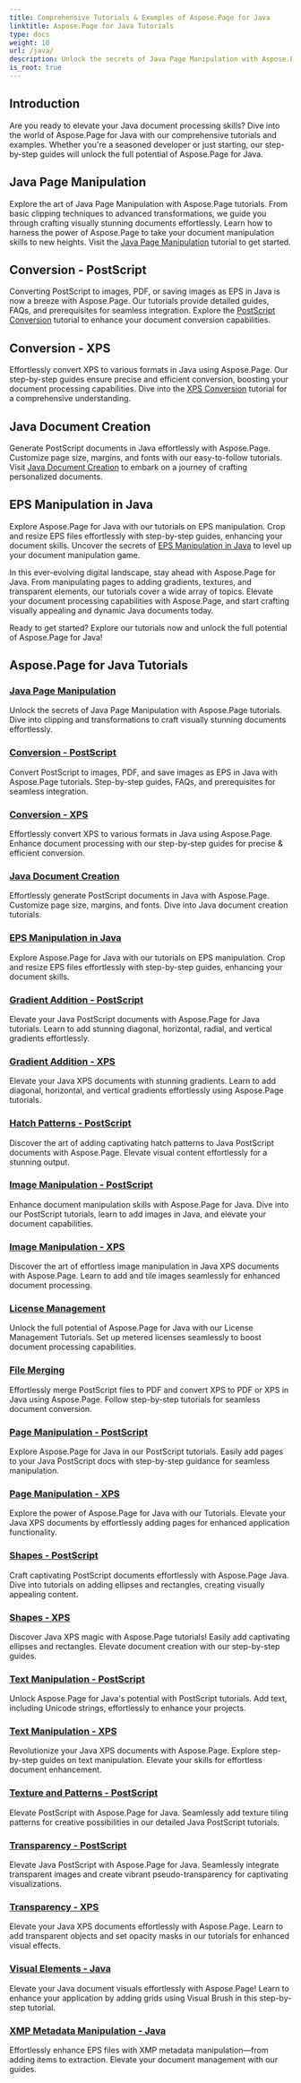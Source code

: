 ```yaml
---
title: Comprehensive Tutorials & Examples of Aspose.Page for Java
linktitle: Aspose.Page for Java Tutorials
type: docs
weight: 10
url: /java/
description: Unlock the secrets of Java Page Manipulation with Aspose.Page tutorials. Dive into clipping, transformations, and more for visually stunning documents effortlessly.
is_root: true
---
```

## Introduction

Are you ready to elevate your Java document processing skills? Dive into the world of Aspose.Page for Java with our comprehensive tutorials and examples. Whether you're a seasoned developer or just starting, our step-by-step guides will unlock the full potential of Aspose.Page for Java.

## Java Page Manipulation
Explore the art of Java Page Manipulation with Aspose.Page tutorials. From basic clipping techniques to advanced transformations, we guide you through crafting visually stunning documents effortlessly. Learn how to harness the power of Aspose.Page to take your document manipulation skills to new heights. Visit the [Java Page Manipulation](./page-manipulation/) tutorial to get started.

## Conversion - PostScript
Converting PostScript to images, PDF, or saving images as EPS in Java is now a breeze with Aspose.Page. Our tutorials provide detailed guides, FAQs, and prerequisites for seamless integration. Explore the [PostScript Conversion](./postscript-conversion/) tutorial to enhance your document conversion capabilities.

## Conversion - XPS
Effortlessly convert XPS to various formats in Java using Aspose.Page. Our step-by-step guides ensure precise and efficient conversion, boosting your document processing capabilities. Dive into the [XPS Conversion](./xps-conversion/) tutorial for a comprehensive understanding.

## Java Document Creation
Generate PostScript documents in Java effortlessly with Aspose.Page. Customize page size, margins, and fonts with our easy-to-follow tutorials. Visit [Java Document Creation](./document-creation/) to embark on a journey of crafting personalized documents.

## EPS Manipulation in Java
Explore Aspose.Page for Java with our tutorials on EPS manipulation. Crop and resize EPS files effortlessly with step-by-step guides, enhancing your document skills. Uncover the secrets of [EPS Manipulation in Java](./eps-manipulation/) to level up your document manipulation game.

In this ever-evolving digital landscape, stay ahead with Aspose.Page for Java. From manipulating pages to adding gradients, textures, and transparent elements, our tutorials cover a wide array of topics. Elevate your document processing capabilities with Aspose.Page, and start crafting visually appealing and dynamic Java documents today.

Ready to get started? Explore our tutorials now and unlock the full potential of Aspose.Page for Java!
## Aspose.Page for Java Tutorials
### [Java Page Manipulation](./page-manipulation/)
Unlock the secrets of Java Page Manipulation with Aspose.Page tutorials. Dive into clipping and transformations to craft visually stunning documents effortlessly.
### [Conversion - PostScript](./postscript-conversion/)
Convert PostScript to images, PDF, and save images as EPS in Java with Aspose.Page tutorials. Step-by-step guides, FAQs, and prerequisites for seamless integration.
### [Conversion - XPS](./xps-conversion/)
Effortlessly convert XPS to various formats in Java using Aspose.Page. Enhance document processing with our step-by-step guides for precise & efficient conversion.
### [Java Document Creation](./document-creation/)
Effortlessly generate PostScript documents in Java with Aspose.Page. Customize page size, margins, and fonts. Dive into Java document creation tutorials. 
### [EPS Manipulation in Java](./eps-manipulation/)
Explore Aspose.Page for Java with our tutorials on EPS manipulation. Crop and resize EPS files effortlessly with step-by-step guides, enhancing your document skills.
### [Gradient Addition - PostScript](./postscript-gradient-addition/)
Elevate your Java PostScript documents with Aspose.Page for Java tutorials. Learn to add stunning diagonal, horizontal, radial, and vertical gradients effortlessly.
### [Gradient Addition - XPS](./xps-gradient-addition/)
Elevate your Java XPS documents with stunning gradients. Learn to add diagonal, horizontal, and vertical gradients effortlessly using Aspose.Page tutorials.
### [Hatch Patterns - PostScript](./postscript-hatch-patterns/)
Discover the art of adding captivating hatch patterns to Java PostScript documents with Aspose.Page. Elevate visual content effortlessly for a stunning output.
### [Image Manipulation - PostScript](./postscript-image-manipulation/)
Enhance document manipulation skills with Aspose.Page for Java. Dive into our PostScript tutorials, learn to add images in Java, and elevate your document capabilities.
### [Image Manipulation - XPS](./xps-image-manipulation/)
Discover the art of effortless image manipulation in Java XPS documents with Aspose.Page. Learn to add and tile images seamlessly for enhanced document processing.
### [License Management](./license-management/)
Unlock the full potential of Aspose.Page for Java with our License Management Tutorials. Set up metered licenses seamlessly to boost document processing capabilities.
### [File Merging](./file-merging/)
Effortlessly merge PostScript files to PDF and convert XPS to PDF or XPS in Java using Aspose.Page. Follow step-by-step tutorials for seamless document conversion.
### [Page Manipulation - PostScript](./postscript-page-manipulation/)
Explore Aspose.Page for Java in our PostScript tutorials. Easily add pages to your Java PostScript docs with step-by-step guidance for seamless manipulation.
### [Page Manipulation - XPS](./xps-page-manipulation/)
Explore the power of Aspose.Page for Java with our Tutorials. Elevate your Java XPS documents by effortlessly adding pages for enhanced application functionality.
### [Shapes - PostScript](./postscript-shapes/)
Craft captivating PostScript documents effortlessly with Aspose.Page Java. Dive into tutorials on adding ellipses and rectangles, creating visually appealing content.
### [Shapes - XPS](./xps-shapes/)
Discover Java XPS magic with Aspose.Page tutorials! Easily add captivating ellipses and rectangles. Elevate document creation with our step-by-step guides.
### [Text Manipulation - PostScript](./postscript-text-manipulation/)
Unlock Aspose.Page for Java's potential with PostScript tutorials. Add text, including Unicode strings, effortlessly to enhance your projects.
### [Text Manipulation - XPS](./xps-text-manipulation/)
Revolutionize your Java XPS documents with Aspose.Page. Explore step-by-step guides on text manipulation. Elevate your skills for effortless document enhancement.
### [Texture and Patterns - PostScript](./postscript-texture-patterns/)
Elevate PostScript with Aspose.Page for Java. Seamlessly add texture tiling patterns for creative possibilities in our detailed Java PostScript tutorials.
### [Transparency - PostScript](./postscript-transparency/)
Elevate Java PostScript with Aspose.Page for Java. Seamlessly integrate transparent images and create vibrant pseudo-transparency for captivating visualizations.
### [Transparency - XPS](./xps-transparency/)
Elevate your Java XPS documents effortlessly with Aspose.Page. Learn to add transparent objects and set opacity masks in our tutorials for enhanced visual effects.
### [Visual Elements - Java](./visual-elements/)
Elevate your Java document visuals effortlessly with Aspose.Page! Learn to enhance your application by adding grids using Visual Brush in this step-by-step tutorial.
### [XMP Metadata Manipulation - Java](./xmp-metadata-manipulation/)
Effortlessly enhance EPS files with XMP metadata manipulation—from adding items to extraction. Elevate your document management with our guides.